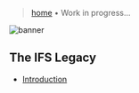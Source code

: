 > [home](/)
> &bull; Work in progress...

![banner](/ifs/photos/banner.png)

## The IFS Legacy 

* [Introduction](introduction)

